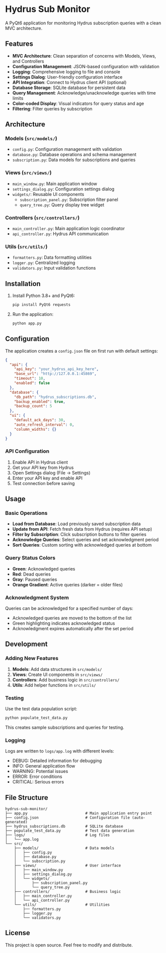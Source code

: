 # Hydrus Sub Monitor

A PyQt6 application for monitoring Hydrus subscription queries with a clean MVC architecture.

## Features

- **MVC Architecture**: Clean separation of concerns with Models, Views, and Controllers
- **Configuration Management**: JSON-based configuration with validation
- **Logging**: Comprehensive logging to file and console
- **Settings Dialog**: User-friendly configuration interface
- **API Integration**: Connect to Hydrus client API (optional)
- **Database Storage**: SQLite database for persistent data
- **Query Management**: Acknowledge/unacknowledge queries with time limits
- **Color-coded Display**: Visual indicators for query status and age
- **Filtering**: Filter queries by subscription

## Architecture

### Models (`src/models/`)
- `config.py`: Configuration management with validation
- `database.py`: Database operations and schema management
- `subscription.py`: Data models for subscriptions and queries

### Views (`src/views/`)
- `main_window.py`: Main application window
- `settings_dialog.py`: Configuration settings dialog
- `widgets/`: Reusable UI components
  - `subscription_panel.py`: Subscription filter panel
  - `query_tree.py`: Query display tree widget

### Controllers (`src/controllers/`)
- `main_controller.py`: Main application logic coordinator
- `api_controller.py`: Hydrus API communication

### Utils (`src/utils/`)
- `formatters.py`: Data formatting utilities
- `logger.py`: Centralized logging
- `validators.py`: Input validation functions

## Installation

1. Install Python 3.8+ and PyQt6:
   ```bash
   pip install PyQt6 requests
   ```

2. Run the application:
   ```bash
   python app.py
   ```

## Configuration

The application creates a `config.json` file on first run with default settings:

```json
{
  "api": {
    "api_key": "your_hydrus_api_key_here",
    "base_url": "http://127.0.0.1:45869",
    "timeout": 10,
    "enabled": false
  },
  "database": {
    "db_path": "hydrus_subscriptions.db",
    "backup_enabled": true,
    "backup_count": 5
  },
  "ui": {
    "default_ack_days": 30,
    "auto_refresh_interval": 0,
    "column_widths": {}
  }
}
```

### API Configuration

1. Enable API in Hydrus client
2. Get your API key from Hydrus
3. Open Settings dialog (File → Settings)
4. Enter your API key and enable API
5. Test connection before saving

## Usage

### Basic Operations

- **Load from Database**: Load previously saved subscription data
- **Update from API**: Fetch fresh data from Hydrus (requires API setup)
- **Filter by Subscription**: Click subscription buttons to filter queries
- **Acknowledge Queries**: Select queries and set acknowledgment period
- **Sort Queries**: Custom sorting with acknowledged queries at bottom

### Query Status Colors

- **Green**: Acknowledged queries
- **Red**: Dead queries
- **Gray**: Paused queries
- **Orange Gradient**: Active queries (darker = older files)

### Acknowledgment System

Queries can be acknowledged for a specified number of days:
- Acknowledged queries are moved to the bottom of the list
- Green highlighting indicates acknowledged status
- Acknowledgment expires automatically after the set period

## Development

### Adding New Features

1. **Models**: Add data structures in `src/models/`
2. **Views**: Create UI components in `src/views/`
3. **Controllers**: Add business logic in `src/controllers/`
4. **Utils**: Add helper functions in `src/utils/`

### Testing

Use the test data population script:
```bash
python populate_test_data.py
```

This creates sample subscriptions and queries for testing.

### Logging

Logs are written to `logs/app.log` with different levels:
- DEBUG: Detailed information for debugging
- INFO: General application flow
- WARNING: Potential issues
- ERROR: Error conditions
- CRITICAL: Serious errors

## File Structure

```
hydrus-sub-monitor/
├── app.py                          # Main application entry point
├── config.json                     # Configuration file (auto-generated)
├── hydrus_subscriptions.db         # SQLite database
├── populate_test_data.py           # Test data generation
├── logs/                           # Log files
│   └── app.log
└── src/
    ├── models/                     # Data models
    │   ├── config.py
    │   ├── database.py
    │   └── subscription.py
    ├── views/                      # User interface
    │   ├── main_window.py
    │   ├── settings_dialog.py
    │   └── widgets/
    │       ├── subscription_panel.py
    │       └── query_tree.py
    ├── controllers/                # Business logic
    │   ├── main_controller.py
    │   └── api_controller.py
    └── utils/                      # Utilities
        ├── formatters.py
        ├── logger.py
        └── validators.py
```

## License

This project is open source. Feel free to modify and distribute.